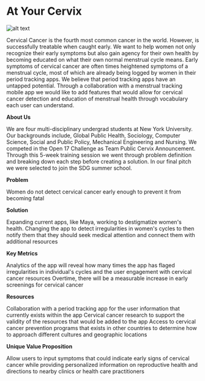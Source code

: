 # At Your Cervix
![alt text](images/logo.jpg)

Cervical Cancer is the fourth most common cancer in the world. However, is successfully treatable when caught early. We want to help women not only recognize their early symptoms but also gain agency for their own health by becoming educated on what their own normal menstrual cycle means. Early symptoms of cervical cancer are often times heightened symptoms of a menstrual cycle, most of which are already being logged by women in their period tracking apps. We believe that period tracking apps have an untapped potential. Through a collaboration with a menstrual tracking mobile app we would like to add features that would allow for cervical cancer detection and education of menstrual health through vocabulary each user can understand. 


**About Us**

We are four multi-disciplinary undergrad students at New York University. Our backgrounds include, Global Public Health, Sociology, Computer Science, Social and Public Policy, Mechanical Engineering and Nursing. We competed in the Open 17 Challenge as Team Public Cervix Announcement. Through this 5-week training session we went through problem definition and breaking down each step before creating a solution. In our final pitch we were selected to join the SDG summer school. 


**Problem**

Women do not detect cervical cancer early enough to prevent it from becoming fatal


**Solution**

Expanding current apps, like Maya, working to destigmatize women's health.
Changing the app to detect irregularities in women's cycles to then notify them that they should seek medical attention and connect them with additional resources


**Key Metrics**

Analytics of the app will reveal how many times the app has flaged irregularities in individual's cycles and the user engagement with cervical cancer resources
Overtime, there will be a measurable increase in early screenings for cervical cancer


**Resources**

Collaboration with a period tracking app for the user information that currently exists within the app
Cervical cancer research to support the validity of the resources that would be added to the app
Access to cervical cancer prevention programs that exists in other countries to determine how to approach different cultures and geographic locations


**Unique Value Proposition**

Allow users to input symptoms that could indicate early signs of cervical cancer while providing personalized information on reproductive health and directions to nearby clinics or health care practitioners
